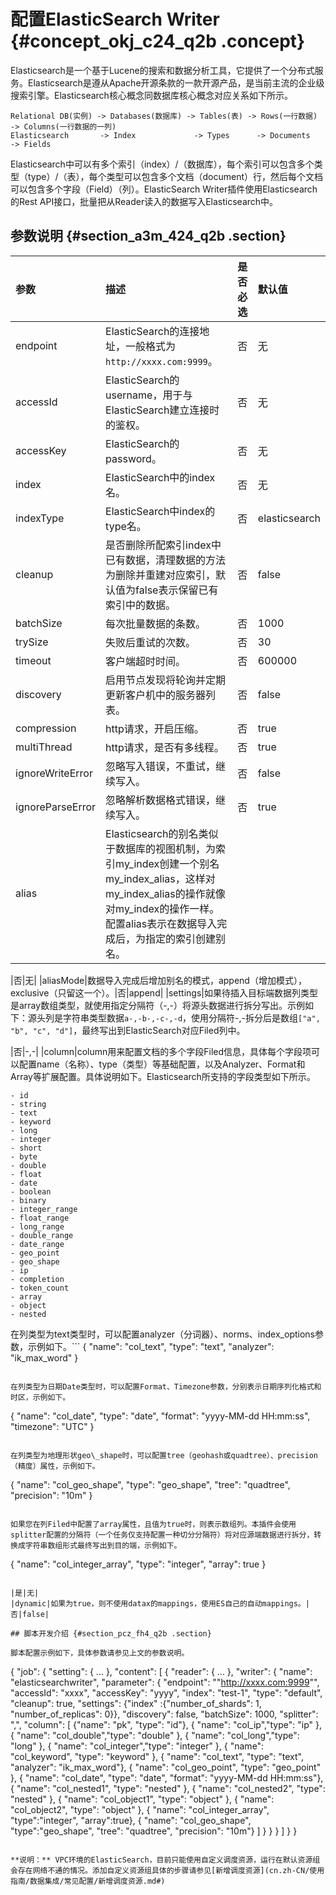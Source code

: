 # 配置ElasticSearch Writer {#concept_okj_c24_q2b .concept}

Elasticsearch是一个基于Lucene的搜索和数据分析工具，它提供了一个分布式服务。Elasticsearch是遵从Apache开源条款的一款开源产品，是当前主流的企业级搜索引擎。Elasticsearch核心概念同数据库核心概念对应关系如下所示。

```
Relational DB(实例) -> Databases(数据库) -> Tables(表) -> Rows(一行数据) -> Columns(一行数据的一列)
Elasticsearch       -> Index             -> Types      -> Documents    -> Fields
```

Elasticsearch中可以有多个索引（index）/（数据库），每个索引可以包含多个类型（type）/（表），每个类型可以包含多个文档（document）行，然后每个文档可以包含多个字段（Field）（列）。ElasticSearch Writer插件使用Elasticsearch的Rest API接口，批量把从Reader读入的数据写入Elasticsearch中。

## 参数说明 {#section_a3m_424_q2b .section}

|参数|描述|是否必选|默认值|
|:-|:-|:---|:--|
|endpoint|ElasticSearch的连接地址，一般格式为`http://xxxx.com:9999`。|否|无|
|accessId|ElasticSearch的username，用于与ElasticSearch建立连接时的鉴权。|否|无|
|accessKey|ElasticSearch的password。|否|无|
|index|ElasticSearch中的index名。|否|无|
|indexType|ElasticSearch中index的type名。|否|elasticsearch|
|cleanup|是否删除所配索引index中已有数据，清理数据的方法为删除并重建对应索引，默认值为false表示保留已有索引中的数据。|否|false|
|batchSize|每次批量数据的条数。|否|1000|
|trySize|失败后重试的次数。|否|30|
|timeout|客户端超时时间。|否|600000|
|discovery|启用节点发现将轮询并定期更新客户机中的服务器列表。|否|false|
|compression|http请求，开启压缩。|否|true|
|multiThread|http请求，是否有多线程。|否|true|
|ignoreWriteError|忽略写入错误，不重试，继续写入。|否|false|
|ignoreParseError|忽略解析数据格式错误，继续写入。|否|true|
|alias|Elasticsearch的别名类似于数据库的视图机制，为索引my\_index创建一个别名my\_index\_alias，这样对my\_index\_alias的操作就像对my\_index的操作一样。配置alias表示在数据导入完成后，为指定的索引创建别名。

|否|无|
|aliasMode|数据导入完成后增加别名的模式，append（增加模式），exclusive（只留这一个）。|否|append|
|settings|如果待插入目标端数据列类型是array数组类型，就使用指定分隔符（-,-）将源头数据进行拆分写出。示例如下：源头列是字符串类型数据`a-,-b-,-c-,-d`，使用分隔符-,-拆分后是数组`["a", "b", "c", "d"]`，最终写出到ElasticSearch对应Filed列中。

|否|-,-|
|column|column用来配置文档的多个字段Filed信息，具体每个字段项可以配置name（名称）、type（类型）等基础配置，以及Analyzer、Format和Array等扩展配置。具体说明如下。Elasticsearch所支持的字段类型如下所示。

```
- id
- string
- text
- keyword
- long
- integer
- short
- byte
- double
- float
- date
- boolean
- binary
- integer_range
- float_range
- long_range
- double_range
- date_range
- geo_point
- geo_shape
- ip
- completion
- token_count
- array
- object
- nested
```

在列类型为text类型时，可以配置analyzer（分词器）、norms、index\_options参数，示例如下。```
{
        "name": "col_text",
        "type": "text",
        "analyzer": "ik_max_word"
    }
```

在列类型为日期Date类型时，可以配置Format、Timezone参数，分别表示日期序列化格式和时区，示例如下。

```
{
        "name": "col_date",
        "type": "date",
        "format": "yyyy-MM-dd HH:mm:ss",
        "timezone": "UTC"
    }
```

在列类型为地理形状geo\_shape时，可以配置tree（geohash或quadtree）、precision（精度）属性，示例如下。

```
{
        "name": "col_geo_shape",
        "type": "geo_shape",
        "tree": "quadtree",
        "precision": "10m"
    }
```

如果您在列Filed中配置了array属性，且值为true时，则表示数组列。本插件会使用splitter配置的分隔符（一个任务仅支持配置一种切分分隔符）将对应源端数据进行拆分，转换成字符串数组形式最终写出到目的端，示例如下。

```
{
        "name": "col_integer_array",
        "type": "integer",
        "array": true
    }
```

|是|无|
|dynamic|如果为true，则不使用datax的mappings，使用ES自己的自动mappings。|否|false|

## 脚本开发介绍 {#section_pcz_fh4_q2b .section}

脚本配置示例如下，具体参数请参见上文的参数说明。

```
{
  "job": {
    "setting": {
      ...
    },
    "content": [
      {
        "reader": {
          ...
        },
        "writer": {
          "name": "elasticsearchwriter",
          "parameter": {
            "endpoint": ""http://xxxx.com:9999"",
            "accessId": "xxxx",
            "accessKey": "yyyy",
            "index": "test-1",
            "type": "default",
            "cleanup": true,
            "settings": {"index" :{"number_of_shards": 1, "number_of_replicas": 0}},
            "discovery": false,
            "batchSize": 1000,
            "splitter": ",",
            "column": [
              {"name": "pk", "type": "id"},
              { "name": "col_ip","type": "ip" },
              { "name": "col_double","type": "double" },
              { "name": "col_long","type": "long" },
              { "name": "col_integer","type": "integer" },
              { "name": "col_keyword", "type": "keyword" },
              { "name": "col_text", "type": "text", "analyzer": "ik_max_word"},
              { "name": "col_geo_point", "type": "geo_point" },
              { "name": "col_date", "type": "date", "format": "yyyy-MM-dd HH:mm:ss"},
              { "name": "col_nested1", "type": "nested" },
              { "name": "col_nested2", "type": "nested" },
              { "name": "col_object1", "type": "object" },
              { "name": "col_object2", "type": "object" },
              { "name": "col_integer_array", "type":"integer", "array":true},
              { "name": "col_geo_shape", "type":"geo_shape", "tree": "quadtree", "precision": "10m"}
            ]
          }
        }
      }
    ]
  }
}
```

**说明：** VPC环境的ElasticSearch，目前只能使用自定义调度资源，运行在默认资源组会存在网络不通的情况。添加自定义资源组具体的步骤请参见[新增调度资源](cn.zh-CN/使用指南/数据集成/常见配置/新增调度资源.md#)

